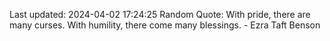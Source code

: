 Last updated: 2024-04-02 17:24:25
Random Quote: With pride, there are many curses. With humility, there come many blessings. - Ezra Taft Benson